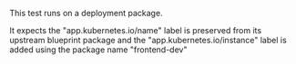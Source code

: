 This test runs on a deployment package.

It expects the "app.kubernetes.io/name" label is preserved from its upstream blueprint package
 and the "app.kubernetes.io/instance" label is added using the package name "frontend-dev"